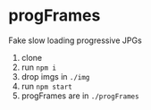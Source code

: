 # progFrames

Fake slow loading progressive JPGs

1. clone
1. run `npm i`
1. drop imgs in `./img`
1. run `npm start`
1. progFrames are in `./progFrames`
